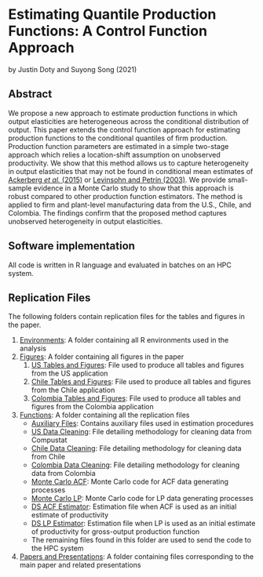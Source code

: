 # Estimating Quantile Production Functions: A Control Function Approach
by Justin Doty and Suyong Song (2021)
## Abstract
We propose a new approach to estimate production functions in which output elasticities are heterogeneous across the conditional distribution of output. This paper extends the control function approach for estimating production functions to the conditional quantiles of firm production. Production function parameters are estimated in a simple two-stage approach which relies a location-shift assumption on unobserved productivity. We show that this method allows us to capture heterogeneity in output elasticities that may not be found in conditional mean estimates of [Ackerberg *et al.* (2015)](https://doi.org/10.3982/ECTA13408) or [Levinsohn and Petrin (2003)](https://doi.org/10.1111/1467-937X.00246). We provide small-sample evidence in a Monte Carlo study to show that this approach is robust compared to other production function estimators. The method is applied to firm and plant-level manufacturing data from the U.S., Chile, and Colombia. The findings confirm that the proposed method captures unobserved heterogeneity in output elasticities.

## Software implementation
All code is written in R language and evaluated in batches on an HPC system.

## Replication Files
The following folders contain replication files for the tables and figures in the paper.
1. [Environments](/Environments): A folder containing all R environments used in the analysis
2. [Figures](/Figures): A folder containing all figures in the paper
	1. [US Tables and Figures](/Figures/US/Tables_and_Figures_US.R): File used to produce all tables and figures from the US application
	2. [Chile Tables and Figures](/Figures/Chile/Tables_and_Figures_CHL.R): File used to produce all tables and figures from the Chile application
	3. [Colombia Tables and Figures](/Figures/Colombia/Tables_and_Figures_COL.R): File used to produce all tables and figures from the Colombia application
3. [Functions](/Functions): A folder containing all the replication files
	- [Auxiliary Files](/Functions/Aux_Fun.R): Contains auxiliary files used in estimation procedures
	- [US Data Cleaning](/Functions/Compustat_Cleaning.R): File detailing methodology for cleaning data from Compustat
	- [Chile Data Cleaning](/Functions/ENIA_Cleaning.R): File detailing methodology for cleaning data from Chile
	- [Colombia Data Cleaning](/Functions/COL_Cleaning.R): File detailing methodology for cleaning data from Colombia
	- [Monte Carlo ACF](/Functions/Monte_Carlo_ACF.R): Monte Carlo code for ACF data generating processes
	- [Monte Carlo LP](/Functions/Monte_Carlo_LP.R): Monte Carlo code for LP data generating processes
	- [DS ACF Estimator](/Functions/QACF_Boot.R): Estimation file when ACF is used as an initial estimate of productivity
	- [DS LP Estimator](/Functions/QLP_Boot.R): Estimation file when LP is used as an initial estimate of productivity for gross-output production function
	- The remaining files found in this folder are used to send the code to the HPC system
4. [Papers and Presentations](/Text): A folder containing files corresponding to the main paper and related presentations
